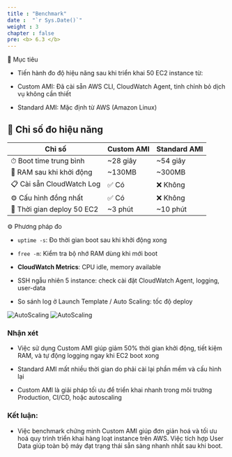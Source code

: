 ```yaml
---
title : "Benchmark"
date :  "`r Sys.Date()`" 
weight : 3 
chapter : false
pre: <b> 6.3 </b>
---
```



🌟 Mục tiêu

- Tiến hành đo độ hiệu năng sau khi triển khai 50 EC2 instance từ:

- Custom AMI: Đã cài sẵn AWS CLI, CloudWatch Agent, tinh chỉnh bỏ dịch vụ không cần thiết

- Standard AMI: Mặc định từ AWS (Amazon Linux)
## 🔬 Chỉ số đo hiệu năng

| **Chỉ số**                  | **Custom AMI**     | **Standard AMI**   |
|----------------------------|--------------------|--------------------|
| ⏱ Boot time trung bình     | ~28 giây           | ~54 giây           |
| 💾 RAM sau khi khởi động    | ~130MB             | ~300MB             |
| 📋 Cài sẵn CloudWatch Log   | ✅ Có              | ❌ Không           |
| ⚙️ Cấu hình đồng nhất       | ✅ Có              | ❌ Không           |
| 🚀 Thời gian deploy 50 EC2 | ~3 phút            | ~10 phút           |


⚙️ Phương pháp đo

- `uptime -s`: Đo thời gian boot sau khi khởi động xong

- `free -m`: Kiểm tra bộ nhớ RAM dùng khi mới boot

- **CloudWatch Metrics**: CPU idle, memory available

- SSH ngẫu nhiên 5 instance: check cài đặt CloudWatch Agent, logging, user-data

- So sánh log ở Launch Template / Auto Scaling: tốc độ deploy

<!-- 📸 Hình ảnh minh chứng

img/6.4-instance-list.png: Danh sách 50 instance

img/6.4-uptime-check.png: 5 uptime ngẫu nhiên


img/6.4-free-mem-check.png: RAM sau boot

img/6.4-cloudwatch-active.png: Agent đang hoạt động

img/6.4-auto-scaling-speed.png: Log triển khai -->
![AutoScaling](/images/6.clean/50instance.png)
  ![AutoScaling](/images/6.clean/hieunang5conEC2.png)




### Nhận xét

- Việc sử dụng Custom AMI giúp giảm 50% thời gian khởi động, tiết kiệm RAM, và tự động logging ngay khi EC2 boot xong

- Standard AMI mất nhiều thời gian do phải cài lại phần mềm và cấu hình lại

- Custom AMI là giải pháp tối ưu để triển khai nhanh trong môi trường Production, CI/CD, hoặc autoscaling

### Kết luận: 
- Việc benchmark chứng minh Custom AMI giúp đơn giản hoá và tối ưu hoá quy trình triển khai hàng loạt instance trên AWS. Việc tích hợp User Data giúp toàn bộ máy đạt trạng thái sẵn sàng nhanh nhất sau khi boot.